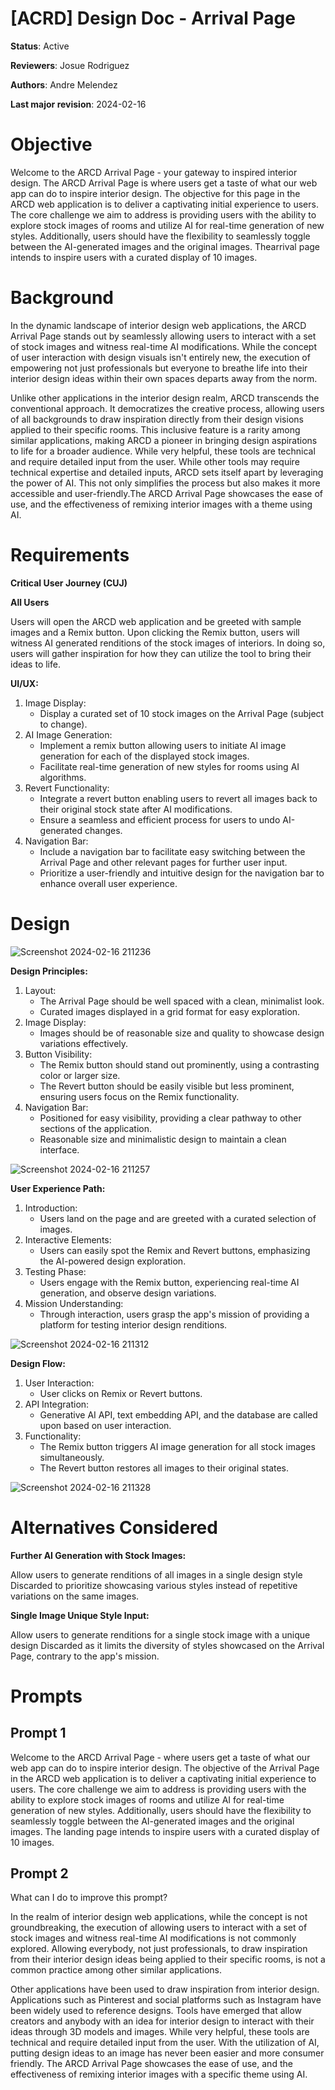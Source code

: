 # **[ACRD] Design Doc - Arrival Page**


**Status**: Active

**Reviewers**: Josue Rodriguez

**Authors**: Andre Melendez

**Last major revision**: 2024-02-16 


# **Objective**

Welcome to the ARCD Arrival Page - your gateway to inspired interior design. The ARCD Arrival Page is where users get a taste of what our web app can do to inspire interior design. The objective for this page in the ARCD web application is to deliver a captivating initial experience to users. The core challenge we aim to address is providing users with the ability to explore stock images of rooms and utilize AI for real-time generation of new styles. Additionally, users should have the flexibility to seamlessly toggle between the AI-generated images and the original images. Thearrival  page intends to inspire users with a curated display of 10 images.


# **Background**

In the dynamic landscape of interior design web applications, the ARCD Arrival Page stands out by seamlessly allowing users to interact with a set of stock images and witness real-time AI modifications. While the concept of user interaction with design visuals isn't entirely new, the execution of empowering not just professionals but everyone to breathe life into their interior design ideas within their own spaces departs away from the norm. 

Unlike other applications in the interior design realm, ARCD transcends the conventional approach. It democratizes the creative process, allowing users of all backgrounds to draw inspiration directly from their design visions applied to their specific rooms. This inclusive feature is a rarity among similar applications, making ARCD a pioneer in bringing design aspirations to life for a broader audience. While very helpful, these tools are technical and require detailed input from the user. While other tools may require technical expertise and detailed inputs, ARCD sets itself apart by leveraging the power of AI. This not only simplifies the process but also makes it more accessible and user-friendly.The ARCD Arrival Page showcases the ease of use, and the effectiveness of remixing interior images with a theme using AI. 


# **Requirements**

**Critical User Journey (CUJ)**

  **All Users**



   Users will open the ARCD web application and be greeted with sample images and a Remix button. Upon clicking the Remix button, users will witness AI generated renditions of the stock images of interiors. In doing so, users will gather inspiration for how they can utilize the tool to bring their ideas to life. 

**UI/UX:**



1. Image Display:
    * Display a curated set of 10 stock images on the Arrival Page (subject to change).
2. AI Image Generation:
    * Implement a remix button allowing users to initiate AI image generation for each of the displayed stock images.
    * Facilitate real-time generation of new styles for rooms using AI algorithms.
3. Revert Functionality:
    * Integrate a revert button enabling users to revert all images back to their original stock state after AI modifications.
    * Ensure a seamless and efficient process for users to undo AI-generated changes.
4. Navigation Bar:
    * Include a navigation bar to facilitate easy switching between the Arrival Page and other relevant pages for further user input.
    * Prioritize a user-friendly and intuitive design for the navigation bar to enhance overall user experience.


# **Design**
![Screenshot 2024-02-16 211236](https://github.com/Google-SDS/final-project-arc/assets/156269322/f17949c5-8677-4119-84d6-edf978f71b2d)

**Design Principles:**



1. Layout:
    * The Arrival Page should be well spaced with a clean, minimalist look.
    * Curated images displayed in a grid format for easy exploration.
2. Image Display:
    * Images should be of reasonable size and quality to showcase design variations effectively.
3. Button Visibility:
    * The Remix button should stand out prominently, using a contrasting color or larger size.
    * The Revert button should be easily visible but less prominent, ensuring users focus on the Remix functionality.
4. Navigation Bar:
    * Positioned for easy visibility, providing a clear pathway to other sections of the application.
    * Reasonable size and minimalistic design to maintain a clean interface.

 ![Screenshot 2024-02-16 211257](https://github.com/Google-SDS/final-project-arc/assets/156269322/919ba869-1da0-4590-9d5c-9f88232c7c16)



**User Experience Path:**



1. Introduction:
    * Users land on the page and are greeted with a curated selection of images.
2. Interactive Elements:
    * Users can easily spot the Remix and Revert buttons, emphasizing the AI-powered design exploration.
3. Testing Phase:
    * Users engage with the Remix button, experiencing real-time AI generation, and observe design variations.
4. Mission Understanding:
    * Through interaction, users grasp the app's mission of providing a platform for testing interior design renditions.

![Screenshot 2024-02-16 211312](https://github.com/Google-SDS/final-project-arc/assets/156269322/0b2ef175-657e-4fc1-9943-681c8d6d8c2e)

**Design Flow:**



1. User Interaction:
    * User clicks on Remix or Revert buttons.
2. API Integration:
    * Generative AI API, text embedding API, and the database are called upon based on user interaction.
3. Functionality:
    * The Remix button triggers AI image generation for all stock images simultaneously.
    * The Revert button restores all images to their original states.

![Screenshot 2024-02-16 211328](https://github.com/Google-SDS/final-project-arc/assets/156269322/3dd1f81d-6014-41d6-b30b-a82a32569922)

# **Alternatives Considered**

**Further AI Generation with Stock Images:**



   Allow users to generate renditions of all images in a single design style
   Discarded to prioritize showcasing various styles instead of repetitive variations on the same images.

**Single Image Unique Style Input:**



   Allow users to generate renditions for a single stock image with a unique design
   Discarded as it limits the diversity of styles showcased on the Arrival Page, contrary to the app's mission.


# **Prompts**


## **Prompt 1**


   Welcome to the ARCD Arrival Page - where users get a taste of what our web app can do to inspire interior design. The objective of the Arrival Page in the ARCD web application is to deliver a captivating initial experience to users. The core challenge we aim to address is providing users with the ability to explore stock images of rooms and utilize AI for real-time generation of new styles. Additionally, users should have the flexibility to seamlessly toggle between the AI-generated images and the original images. The landing page intends to inspire users with a curated display of 10 images.


## **Prompt 2**


   What can I do to improve this prompt?


   In the realm of interior design web applications, while the concept is not groundbreaking, the execution of allowing users to interact with a set of stock images and witness real-time AI modifications is not commonly explored. Allowing everybody, not just professionals, to draw inspiration from their interior design ideas being applied to their specific rooms, is not a common practice among other similar applications. 


   Other applications have been used to draw inspiration from interior design. Applications such as Pinterest and social platforms such as Instagram have been widely used to reference designs. Tools have emerged that allow creators and anybody with an idea for interior design to interact with their ideas through 3D models and images. While very helpful, these tools are technical and require detailed input from the user. With the utilization of AI, putting design ideas to an image has never been easier and more consumer friendly. The ARCD Arrival Page showcases the ease of use, and the effectiveness of remixing interior images with a specific theme using AI.
